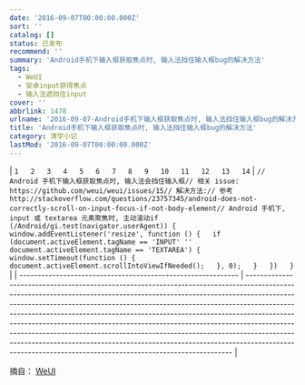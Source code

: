 ```yaml
---
date: '2016-09-07T00:00:00.000Z'
sort: ''
catalog: []
status: 已发布
recommend: ''
summary: 'Android手机下输入框获取焦点时, 输入法挡住输入框bug的解决方法'
tags:
  - WeUI
  - 安卓input获得焦点
  - 输入法遮挡住input
cover: ''
abbrlink: 1478
urlname: '2016-09-07-Android手机下输入框获取焦点时, 输入法挡住输入框bug的解决方法'
title: 'Android手机下输入框获取焦点时, 输入法挡住输入框bug的解决方法'
category: 清学小记
lastMod: '2016-09-07T00:00:00.000Z'
---
```


| `1  
2  
3  
4  
5  
6  
7  
8  
9  
10  
11  
12  
13  
14` | `// Android 手机下输入框获取焦点时, 输入法会挡住输入框// 相关 issue: https://github.com/weui/weui/issues/15// 解决方法:// 参考 http://stackoverflow.com/questions/23757345/android-does-not-correctly-scroll-on-input-focus-if-not-body-element// Android 手机下, input 或 textarea 元素聚焦时, 主动滚动if (/Android/gi.test(navigator.userAgent)) {  
    window.addEventListener('resize', function () {  
        if (document.activeElement.tagName == 'INPUT' '' document.activeElement.tagName == 'TEXTAREA') {  
            window.setTimeout(function () {  
                document.activeElement.scrollIntoViewIfNeeded();  
            }, 0);  
        }  
    })  
}` |
| ------------------------------------------------------------ | -------------------------------------------------------------------------------------------------------------------------------------------------------------------------------------------------------------------------------------------------------------------------------------------------------------------------------------------------------------------------------------------------------------------------------------------------------------------------------------------------------------------------------------------------------------------------------------------------------------------------------------------- |


摘自： [WeUI](https://weui.io/)

